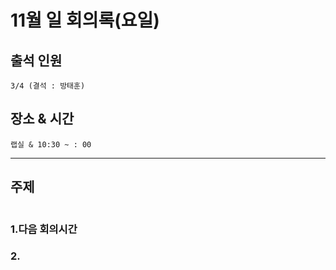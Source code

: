 # **11월 일 회의록(요일)**

## **출석 인원**
```
3/4 (결석 : 방태훈)
```

## **장소 & 시간**
```
랩실 & 10:30 ~ : 00
```
---
## **주제**
```

```

### **1.다음 회의시간**

### **2.**